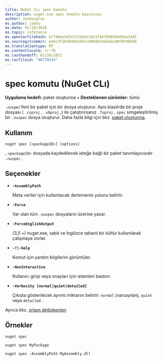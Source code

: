 ```yaml
---
title: NuGet CLı spec komutu
description: nuget.exe spec komutu başvurusu
author: JonDouglas
ms.author: jodou
ms.date: 01/18/2018
ms.topic: reference
ms.openlocfilehash: b7780ee5d2e722da5e1623f44709059dd9aa3d45
ms.sourcegitcommit: ee6c3f203648a5561c809db54ebeb1d0f0598b68
ms.translationtype: MT
ms.contentlocale: tr-TR
ms.lasthandoff: 01/26/2021
ms.locfileid: "98779143"
---
```

# <a name="spec-command-nuget-cli"></a>spec komutu (NuGet CLı)

**Uygulama hedefi:** paket oluşturma &bullet; **Desteklenen sürümler:** tümü

`.nuspec`Yeni bir paket için bir dosya oluşturur. Aynı klasörde bir proje dosyası ( `.csproj` , `.vbproj` ,) ile çalıştırırsanız `.fsproj` , `spec` simgeleştirilmiş bir `.nuspec` dosya oluşturur. Daha fazla bilgi için bkz. [paket oluşturma](../../create-packages/creating-a-package.md).

## <a name="usage"></a>Kullanım

```cli
nuget spec [<packageID>] [options]
```

, `<packageID>` dosyada kaydedilecek isteğe bağlı bir paket tanımlayıcısıdır `.nuspec` .

## <a name="options"></a>Seçenekler

- **`-AssemblyPath`**

  Meta veriler için kullanılacak derlemenin yolunu belirtir.

- **`-Force`**

  Var olan tüm `.nuspec` dosyaların üzerine yazar.


- **`-ForceEnglishOutput`**

  *(3,5 +)* nuget.exe, sabit ve Ingilizce tabanlı bir kültür kullanılarak çalışmaya zorlar.

- **`-?|-help`**

  Komut için yardım bilgilerini görüntüler.

- **`-NonInteractive`**

  Kullanıcı girişi veya onayları için istemleri bastırır.

- **`-Verbosity [normal|quiet|detailed]`**

  Çıkışta gösterilecek ayrıntı miktarını belirtir: `normal` (varsayılan), `quiet` veya `detailed` .

Ayrıca bkz. [ortam değişkenleri](cli-ref-environment-variables.md)

## <a name="examples"></a>Örnekler

```cli
nuget spec

nuget spec MyPackage

nuget spec -AssemblyPath MyAssembly.dll
```
